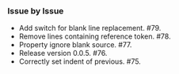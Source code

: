 ### Issue by Issue

 * Add switch for blank line replacement. #79.
 * Remove lines containing reference token. #78.
 * Property ignore blank source. #77.
 * Release version 0.0.5. #76.
 * Correctly set indent of previous. #75.
